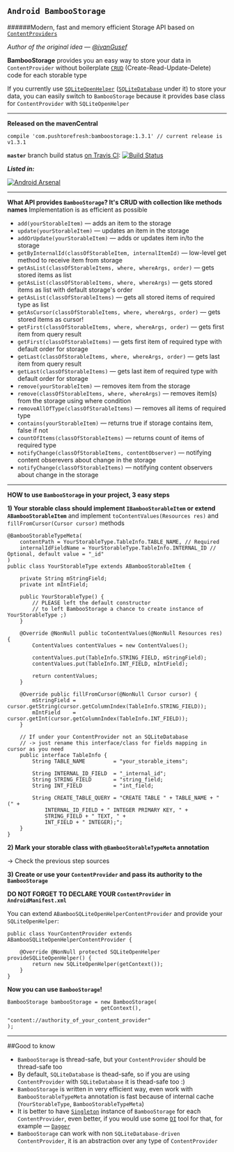 ## `Android BambooStorage` 
######Modern, fast and memory efficient Storage API based on [`ContentProviders`](http://developer.android.com/reference/android/content/ContentProvider.html)

*Author of the original idea — [@ivanGusef](https://github.com/ivanGusef)*

**BambooStorage** provides you an easy way to store your data in `ContentProvider` without boilerplate [`CRUD`](http://en.wikipedia.org/wiki/Create,_read,_update_and_delete) (Create-Read-Update-Delete) code for each storable type

If you currently use [`SQLiteOpenHelper`](http://developer.android.com/reference/android/database/sqlite/SQLiteOpenHelper.html) ([`SQLiteDatabase`](http://developer.android.com/reference/android/database/sqlite/SQLiteDatabase.html) under it) to store your data, you can easily switch to `BambooStorage` because it provides base class for `ContentProvider` with `SQLiteOpenHelper`

-----------------------------------
**Released on the mavenCentral**

`compile 'com.pushtorefresh:bamboostorage:1.3.1' // current release is v1.3.1`


**`master`** branch build status [on Travis CI](https://travis-ci.org/pushtorefresh/bamboo-storage): [![Build Status](https://travis-ci.org/pushtorefresh/bamboo-storage.svg?branch=master)](https://travis-ci.org/pushtorefresh/bamboo-storage)

***Listed in:***

[![Android Arsenal](https://img.shields.io/badge/Android%20Arsenal-Android%20BambooStorage-brightgreen.svg?style=flat)](https://android-arsenal.com/details/1/928)

-----------------------------------
**What API provides `BambooStorage`? It's CRUD with collection like methods names** 
Implementation is as efficient as possible

- `add(yourStorableItem)` — adds an item to the storage
- `update(yourStorableItem)` — updates an item in the storage
- `addOrUpdate(yourStorableItem)` — adds or updates item in/to the storage
- `getByInternalId(classOfStorableItem, internalItemId)` — low-level get method to receive item from storage
- `getAsList(classOfStorableItems, where, whereArgs, order)` — gets stored items as list
- `getAsList(classOfStorableItems, where, whereArgs)` — gets stored items as list with default storage's order
- `getAsList(classOfStorableItems)` — gets all stored items of required type as list
- `getAsCursor(classOfStorableItems, where, whereArgs, order)` — gets stored items as cursor!
- `getFirst(classOfStorableItems, where, whereArgs, order)` — gets first item from query result
- `getFirst(classOfStorableItems)` — gets first item of required type with default order for storage
- `getLast(classOfStorableItems, where, whereArgs, order)` — gets last item from query result
- `getLast(classOfStorableItems)` — gets last item of required type with default order for storage
- `remove(yourStorableItem)` — removes item from the storage
- `remove(classOfStorableItems, where, whereArgs)` — removes item(s) from the storage using where condition
- `removeAllOfType(classOfStorableItems)` — removes all items of required type
- `contains(yourStorableItem)` — returns true if storage contains item, false if not
- `countOfItems(classOfStorableItems)` — returns count of items of required type 
- `notifyChange(classOfStorableItems, contentObserver)` — notifying content obserevers about change in the storage
- `notifyChange(classOfStorableItems)` — notifying content observers about change in the storage

-----------------------------------
**HOW to use `BambooStorage` in your project, 3 easy steps**

**1) Your storable class should implement `IBambooStorableItem` or extend `ABambooStorableItem`** and implement `toContentValues(Resources res)` and `fillFromCursor(Cursor cursor)` methods

    @BambooStorableTypeMeta(
        contentPath = YourStorableType.TableInfo.TABLE_NAME, // Required
        internalIdFieldName = YourStorableType.TableInfo.INTERNAL_ID // Optional, default value = "_id"
    )
    public class YourStorableType extends ABambooStorableItem {
        
        private String mStringField;
        private int mIntField;
        
        public YourStorableType() {
            // PLEASE left the default constructor 
            // to left BambooStorage a chance to create instance of YourStorableType ;)
        }
        
        @Override @NonNull public toContentValues(@NonNull Resources res) {
            ContentValues contentValues = new ContentValues();
            
            contentValues.put(TableInfo.STRING_FIELD, mStringField);
            contentValues.put(TableInfo.INT_FIELD, mIntField);
            
            return contentValues;
        }
        
        @Override public fillFromCursor(@NonNull Cursor cursor) {
            mStringField = cursor.getString(cursor.getColumnIndex(TableInfo.STRING_FIELD));
            mIntField    = cursor.getInt(cursor.getColumnIndex(TableInfo.INT_FIELD));
        }
        
        // If under your ContentProvider not an SQLiteDatabase
        // -> just rename this interface/class for fields mapping in cursor as you need
        public interface TableInfo {
            String TABLE_NAME         = "your_storable_items";
            
            String INTERNAL_ID_FIELD  = "_internal_id";
            String STRING_FIELD       = "string_field;
            String INT_FIELD          = "int_field;
            
            String CREATE_TABLE_QUERY = "CREATE TABLE " + TABLE_NAME + " (" +
                INTERNAL_ID_FIELD + " INTEGER PRIMARY KEY, " + 
                STRING_FIELD + " TEXT, " + 
                INT_FIELD + " INTEGER);";
        }
    }

**2) Mark your storable class with `@BambooStorableTypeMeta` annotation**

-> Check the previous step sources

**3) Create or use your `ContentProvider` and pass its authority to the `BambooStorage`**

**DO NOT FORGET TO DECLARE YOUR `ContentProvider` in `AndroidManifest.xml`** 

You can extend `ABambooSQLiteOpenHelperContentProvider` and provide your `SQLiteOpenHelper`:

    public class YourContentProvider extends ABambooSQLiteOpenHelperContentProvider {
    
        @Override @NonNull protected SQLiteOpenHelper provideSQLiteOpenHelper() {
            return new SQLiteOpenHelper(getContext());
        }
    }

**Now you can use `BambooStorage`!**

    BambooStorage bambooStorage = new BambooStorage(
                                  getContext(), 
                                  "content://authority_of_your_content_provider"
    );


-----------------------------------

##Good to know

- `BambooStorage` is thread-safe, but your `ContentProvider` should be thread-safe too
- By default, `SQLiteDatabase` is thead-safe, so if you are using `ContentProvider` with `SQLiteDatabase` it is thead-safe too :)
- `BambooStorage` is written in very efficient way, even work with `BambooStorableTypeMeta` annotation is fast because of internal cache (`YourStorableType`, `BambooStorableTypeMeta`)
- It is better to have [`Singleton`](http://en.wikipedia.org/wiki/Singleton_pattern) instance of `BambooStorage` for each `ContentProvider`, even better, if you would use some [`DI`](http://en.wikipedia.org/wiki/Dependency_injection) tool for that, for example — [`Dagger`](http://square.github.io/dagger/)
- `BambooStorage` can work with non `SQLiteDatabase-driven` `ContentProvider`, it is an abstraction over any type of `ContentProvider`
